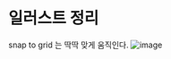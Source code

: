 # 일러스트 정리
snap to grid 는 딱딱 맞게 움직인다.
![image](https://user-images.githubusercontent.com/85022962/127281639-2ca2d3cd-0623-4422-b2a2-b47037784fc0.png)
